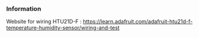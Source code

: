 ### Information
Website for wiring HTU21D-F : 
https://learn.adafruit.com/adafruit-htu21d-f-temperature-humidity-sensor/wiring-and-test
